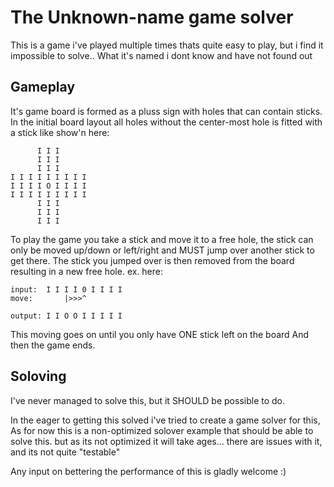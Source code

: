 # The Unknown-name game solver
This is a game i've played multiple times thats quite easy to play, but i find it impossible to solve..
What it's named i dont know and have not found out 

## Gameplay
It's game board is formed as a pluss sign with holes that can contain sticks.
In the initial board layout all holes without the center-most hole is fitted with a stick
like show'n here:
```
      I I I
      I I I
      I I I
I I I I I I I I I
I I I I O I I I I
I I I I I I I I I
      I I I
      I I I
      I I I
```
To play the game you take a stick and move it to a free hole, the stick can only be moved up/down or left/right and
MUST jump over another stick to get there. The stick you jumped over is then removed from the board resulting in a new free hole.
ex. here: 
```
input:  I I I I 0 I I I I
move:       |>>>^

output: I I O O I I I I I
```

This moving goes on until you only have ONE stick left on the board
And then the game ends.

## Soloving
I've never managed to solve this, but it SHOULD be possible to do. 

In the eager to getting this solved i've tried to create a game solver for this, 
As for now this is a non-optimized solover example that should be able to solve this. but as its not optimized it will take ages...
there are issues with it, and its not quite "testable"

Any input on bettering the performance of this is gladly welcome :)

